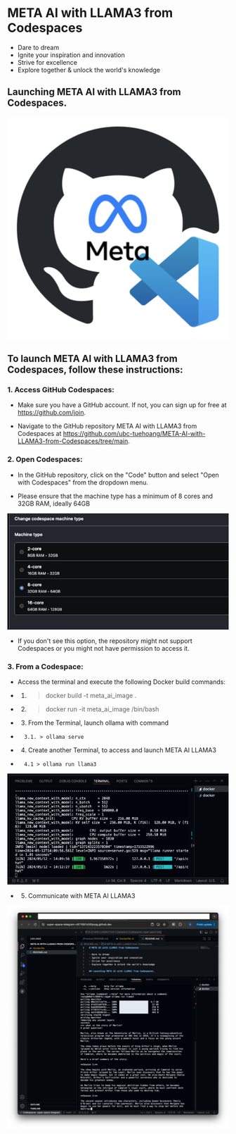 # META AI with LLAMA3 from Codespaces

- Dare to dream
- Ignite your inspiration and innovation
- Strive for excellence
- Explore together & unlock the world's knowledge

## Launching META AI with LLAMA3 from Codespaces.



![alt text](image.png)

## To launch META AI with LLAMA3 from Codespaces, follow these instructions:

### 1. Access GitHub Codespaces:

- Make sure you have a GitHub account. If not, you can sign up for free at https://github.com/join.

- Navigate to the GitHub repository META AI with LLAMA3 from Codespaces at https://github.com/ubc-tuehoang/META-AI-with-LLAMA3-from-Codespaces/tree/main.


### 2. Open Codespaces:

- In the GitHub repository, click on the "Code" button and select "Open with Codespaces" from the dropdown menu.

- Please ensure that the machine type has a minimum of 8 cores and 32GB RAM, ideally 64GB 

![alt text](image-3.png)

- If you don't see this option, the repository might not support Codespaces or you might not have permission to access it.

### 3. From a Codespace:

- Access the terminal and execute the following Docker build commands:
- 1. > docker build -t meta_ai_image . 
- 2. > docker run -it meta_ai_image /bin/bash
- 3. From the Terminal, launch ollama with command
-       3.1. > ollama serve
- 4. Create another Terminal, to access and launch META AI LLAMA3
-       4.1 > ollama run llama3
![alt text](image-1.png)

- 5. Communicate with META AI LLAMA3

![alt text](image-2.png)